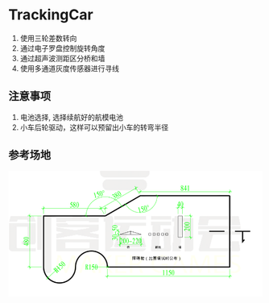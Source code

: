 # TrackingCar

1. 使用三轮差数转向
2. 通过电子罗盘控制旋转角度
3. 通过超声波测距区分桥和墙
3. 使用多通道灰度传感器进行寻线

## 注意事项
1. 电池选择, 选择续航好的航模电池
2. 小车后轮驱动，这样可以预留出小车的转弯半径

## 参考场地
![image](https://github.com/lvxinliang/TrackingCar/blob/master/doc/area.png?raw=true)

